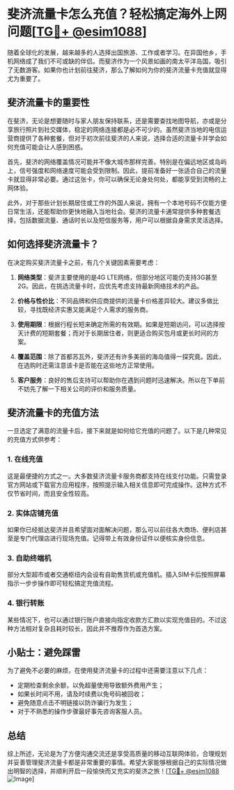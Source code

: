 # 斐济流量卡怎么充值？轻松搞定海外上网问题[[TG💪+ @esim1088](https://t.me/s/esim1088)]

随着全球化的发展，越来越多的人选择出国旅游、工作或者学习。在异国他乡，手机网络成了我们不可或缺的伴侣。而斐济作为一个风景如画的南太平洋岛国，吸引了无数游客。如果你也计划前往斐济，那么了解如何为你的斐济流量卡充值就显得尤为重要了。

## 斐济流量卡的重要性

在斐济，无论是想要随时与家人朋友保持联系，还是需要查找地图导航，亦或是分享旅行照片到社交媒体，稳定的网络连接都是必不可少的。虽然斐济当地的电信运营商提供了各种套餐，但对于初次前往斐济的人来说，选择合适的流量卡并学会如何充值可能会让人感到困惑。

首先，斐济的网络覆盖情况可能并不像大城市那样完善。特别是在偏远地区或岛屿上，信号强度和网络速度可能会受到限制。因此，提前准备好一张适合自己的流量卡就显得非常必要。通过这张卡，你可以确保无论身处何处，都能享受到流畅的上网体验。

此外，对于那些计划长期居住或工作的外国人来说，拥有一个本地号码不仅能方便日常生活，还能帮助你更快地融入当地社会。斐济的流量卡通常提供多种套餐选择，包括数据流量、通话时长以及短信服务等，用户可以根据自身需求灵活选择。

## 如何选择斐济流量卡？

在决定购买斐济流量卡之前，有几个关键因素需要考虑：

1. **网络类型**：斐济主要使用的是4G LTE网络，但部分地区可能仍支持3G甚至2G。因此，在挑选流量卡时，应优先考虑支持最新网络技术的产品。
   
2. **价格与性价比**：不同品牌和供应商提供的流量卡价格差异较大。建议多做比较，寻找既经济实惠又能满足个人需求的服务商。

3. **使用期限**：根据行程长短来确定所需的有效期。如果是短期访问，可以选择按天计费的短期套餐；而对于长期居住者，则更适合购买包月或更长时间的方案。

4. **覆盖范围**：除了首都苏瓦外，斐济还有许多美丽的海岛值得一探究竟。因此，在选购时还需注意该卡是否能在这些地方正常使用。

5. **客户服务**：良好的售后支持可以帮助你在遇到问题时迅速解决。所以在下单前不妨先了解一下相关公司的评价和服务质量。

## 斐济流量卡的充值方法

一旦选定了满意的流量卡后，接下来就是如何给它充值的问题了。以下是几种常见的充值方式供参考：

### 1. 在线充值

这是最便捷的方式之一。大多数斐济流量卡服务商都支持在线支付功能。只需登录官方网站或下载官方应用程序，按照提示输入相关信息即可完成操作。这种方式不仅节省时间，而且安全性较高。

### 2. 实体店铺充值

如果你已经抵达斐济并且希望面对面解决问题，那么可以前往各大商场、便利店甚至是专门代理店进行现场充值。记得带上有效身份证件以便核实身份信息。

### 3. 自助终端机

部分大型超市或者交通枢纽内会设有自助售货机或充值机。插入SIM卡后按照屏幕指示一步步操作即可轻松搞定充值流程。

### 4. 银行转账

某些情况下，也可以通过银行账户直接向指定收款方汇款以实现充值目的。不过这种方法相对复杂且耗时较长，因此并不推荐作为首选方案。

## 小贴士：避免踩雷

为了避免不必要的麻烦，在使用斐济流量卡的过程中还需要注意以下几点：

- 定期检查剩余余额，以免超量使用导致额外费用产生；
- 如果长时间不用，请及时续费以免号码被回收；
- 避免随意点击不明链接以防诈骗行为发生；
- 对于不熟悉的操作步骤最好事先咨询客服人员。

## 总结

综上所述，无论是为了方便沟通交流还是享受高质量的移动互联网体验，合理规划并妥善管理斐济流量卡都是非常重要的事情。希望大家能够根据自己的实际情况做出明智的选择，并顺利开启一段愉快而又充实的斐济之旅！[[TG💪+ @esim1088](https://t.me/s/esim1088) ![Image](https://i.postimg.cc/4NQfJmqS/Snipaste-2025-05-13-00-14-12.png)]
